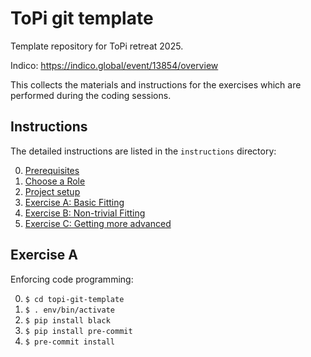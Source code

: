 # ToPi git template
Template repository for ToPi retreat 2025.

Indico: https://indico.global/event/13854/overview

This collects the materials and instructions for the exercises which are performed during the coding sessions.

## Instructions

The detailed instructions are listed in the `instructions` directory:

0. [Prerequisites](./instructions/0-Prerequisites.md)
0. [Choose a Role](./instructions/1-Roles.md)
0. [Project setup](./instructions/2-Setup.md)
0. [Exercise A: Basic Fitting](./instructions/3-Exercise-A.md)
0. [Exercise B: Non-trivial Fitting](./instructions/4-Exercise-B.md)
0. [Exercise C: Getting more advanced](./instructions/5-Exercise-C.md)

## Exercise A

Enforcing code programming:

0. `$ cd topi-git-template`
0. `$ . env/bin/activate`
0. `$ pip install black`
0. `$ pip install pre-commit`
0. `$ pre-commit install`
